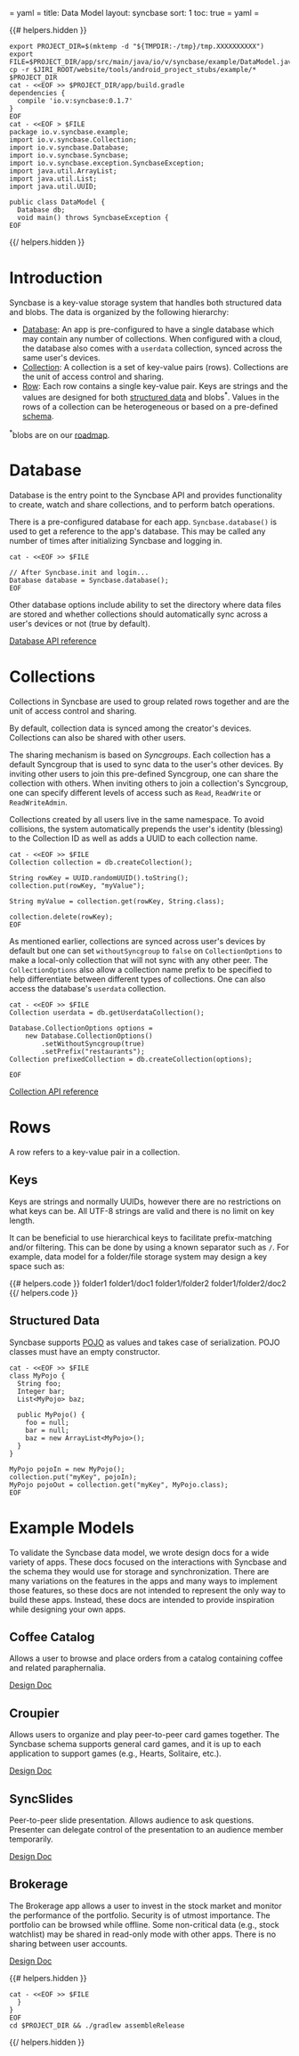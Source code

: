 = yaml =
title: Data Model
layout: syncbase
sort: 1
toc: true
= yaml =

{{# helpers.hidden }}
<!-- @setupEnvironment @test -->
```
export PROJECT_DIR=$(mktemp -d "${TMPDIR:-/tmp}/tmp.XXXXXXXXXX")
export FILE=$PROJECT_DIR/app/src/main/java/io/v/syncbase/example/DataModel.java
cp -r $JIRI_ROOT/website/tools/android_project_stubs/example/* $PROJECT_DIR
cat - <<EOF >> $PROJECT_DIR/app/build.gradle
dependencies {
  compile 'io.v:syncbase:0.1.7'
}
EOF
cat - <<EOF > $FILE
package io.v.syncbase.example;
import io.v.syncbase.Collection;
import io.v.syncbase.Database;
import io.v.syncbase.Syncbase;
import io.v.syncbase.exception.SyncbaseException;
import java.util.ArrayList;
import java.util.List;
import java.util.UUID;

public class DataModel {
  Database db;
  void main() throws SyncbaseException {
EOF
```
{{/ helpers.hidden }}

# Introduction
Syncbase is a key-value storage system that handles both structured data and
blobs. The data is organized by the following hierarchy:

* [Database](#database): An app is pre-configured to have a single database
which may contain any number of collections. When configured with a cloud, the
database also comes with a `userdata` collection, synced across the same user's
devices.
* [Collection](#collections): A collection is a set of key-value pairs
(rows). Collections are the unit of access control and sharing.
* [Row](#rows): Each row contains a single key-value pair. Keys are strings and
the values are designed for both [structured data](#structured-data) and
blobs<sup>\*</sup>. Values in the rows of a collection can be heterogeneous
or based on a pre-defined [schema](#schema).

<sup>\*</sup>blobs are on our [roadmap](/community/roadmap.html).

# Database
Database is the entry point to the Syncbase API and provides functionality to
create, watch and share collections, and to perform batch operations.

There is a pre-configured database for each app. `Syncbase.database()` is
used to get a reference to the app's database. This may be called any number of
times after initializing Syncbase and logging in.

<!-- @createDatabase @test -->
```
cat - <<EOF >> $FILE

// After Syncbase.init and login...
Database database = Syncbase.database();
EOF
```

Other database options include ability to set the directory where data files
are stored and whether collections should automatically sync across a user's
devices or not (true by default).

[Database API reference](/syncbase/api-reference.html#database)


# Collections

Collections in Syncbase are used to group related rows together and are the
unit of access control and sharing.

By default, collection data is synced among the creator's devices. Collections
can also be shared with other users.

The sharing mechanism is based on *Syncgroups*. Each collection has a default
Syncgroup that is used to sync data to the user's other devices. By inviting
other users to join this pre-defined Syncgroup, one can share the collection
with others. When inviting others to join a collection's Syncgroup, one can
specify different levels of access such as `Read`, `ReadWrite` or
`ReadWriteAdmin`.

Collections created by all users live in the same namespace. To avoid collisions,
the system automatically prepends the user's identity (blessing) to the
Collection ID as well as adds a UUID to each collection name.

<!-- @createCollection @test -->
```
cat - <<EOF >> $FILE
Collection collection = db.createCollection();

String rowKey = UUID.randomUUID().toString();
collection.put(rowKey, "myValue");

String myValue = collection.get(rowKey, String.class);

collection.delete(rowKey);
EOF
```

As mentioned earlier, collections are synced across user's devices by default
but one can set `withoutSyncgroup` to `false` on
`CollectionOptions` to make a local-only collection that will not sync with
any other peer. The `CollectionOptions` also allow a collection name prefix to
be specified to help differentiate between different types of collections. One
can also access the database's `userdata` collection.

<!-- @userdataCollection @test -->
```
cat - <<EOF >> $FILE
Collection userdata = db.getUserdataCollection();

Database.CollectionOptions options =
    new Database.CollectionOptions()
        .setWithoutSyncgroup(true)
        .setPrefix("restaurants");
Collection prefixedCollection = db.createCollection(options);

EOF
```

[Collection API reference](/syncbase/api-reference.html#collection)


# Rows

A row refers to a key-value pair in a collection.

## Keys

Keys are strings and normally UUIDs, however there are no restrictions on what
keys can be. All UTF-8 strings are valid and there is no limit on key length.

It can be beneficial to use hierarchical keys to facilitate prefix-matching
and/or filtering. This can be done by using a known separator such as `/`.
For example, data model for a folder/file storage system may design a key space
such as:

{{# helpers.code }}
folder1
folder1/doc1
folder1/folder2
folder1/folder2/doc2
{{/ helpers.code }}

## Structured Data

Syncbase supports [POJO](https://en.wikipedia.org/wiki/Plain_Old_Java_Object)
as values and takes case of serialization. POJO classes must have an empty
constructor.

<!-- @addPojoToCollection @test -->
```
cat - <<EOF >> $FILE
class MyPojo {
  String foo;
  Integer bar;
  List<MyPojo> baz;

  public MyPojo() {
    foo = null;
    bar = null;
    baz = new ArrayList<MyPojo>();
  }
}

MyPojo pojoIn = new MyPojo();
collection.put("myKey", pojoIn);
MyPojo pojoOut = collection.get("myKey", MyPojo.class);
EOF
```

# Example Models

To validate the Syncbase data model, we wrote design docs for a wide variety of
apps. These docs focused on the interactions with Syncbase and the schema they
would use for storage and synchronization. There are many variations on the
features in the apps and many ways to implement those features, so these docs
are not intended to represent the only way to build these apps. Instead, these
docs are intended to provide inspiration while designing your own apps.

## Coffee Catalog

Allows a user to browse and place orders from a catalog containing coffee and
related paraphernalia.

[Design Doc](/syncbase/designdocs/coffee-catalog.html)

## Croupier

Allows users to organize and play peer-to-peer card games together.
The Syncbase schema supports general card games, and it is up to each
application to support games (e.g., Hearts, Solitaire, etc.).

[Design Doc](/syncbase/designdocs/croupier.html)

## SyncSlides

Peer-to-peer slide presentation.  Allows audience to ask questions.
Presenter can delegate control of the presentation to an audience member
temporarily.

[Design Doc](/syncbase/designdocs/syncslides.html)

## Brokerage

The Brokerage app allows a user to invest in the stock market and monitor the
performance of the portfolio.  Security is of utmost importance.
The portfolio can be browsed while offline.  Some non-critical data
(e.g., stock watchlist) may be shared in read-only mode with other apps.
There is no sharing between user accounts.

[Design Doc](/syncbase/designdocs/brokerage.html)

{{# helpers.hidden }}
<!-- @compileSnippets_mayTakeMinutes @test -->
```
cat - <<EOF >> $FILE
  }
}
EOF
cd $PROJECT_DIR && ./gradlew assembleRelease
```
{{/ helpers.hidden }}
